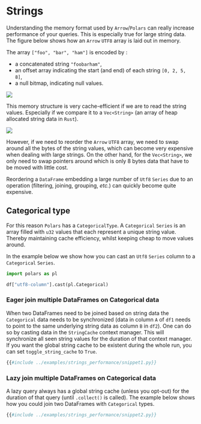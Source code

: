 # Strings

Understanding the memory format used by `Arrow`/`Polars` can really increase performance
of your queries. This is especially true for large string data. The figure below shows
how an `Arrow` `UTF8` array is laid out in memory.

The array `["foo", "bar", "ham"]` is encoded by :

- a concatenated string `"foobarham"`,
- an offset array indicating the start (and end) of each string `[0, 2, 5, 8]`,
- a null bitmap, indicating null values.

![](https://raw.githubusercontent.com/ritchie46/static/master/polars/arrow-string.svg)

This memory structure is very cache-efficient if we are to read the string values.
Especially if we compare it to a `Vec<String>` (an array of heap allocated string data
in `Rust`).

![](https://raw.githubusercontent.com/ritchie46/static/master/polars/pandas-string.svg)

However, if we need to reorder the `Arrow` `UTF8` array, we need to swap around all the
bytes of the string values, which can become very expensive when dealing with large
strings. On the other hand, for the `Vec<String>`, we only need to swap pointers around
which is only 8 bytes data that have to be moved with little cost.

Reordering a `DataFrame` embedding a large number of `Utf8` `Series` due to an operation
(filtering, joining, grouping, *etc.*) can quickly become quite expensive.

## Categorical type

For this reason `Polars` has a `CategoricalType`. A `Categorical` `Series` is an array
filled with `u32` values that each represent a unique string value. Thereby maintaining
cache efficiency, whilst keeping cheap to move values around.

In the example below we show how you can cast an `Utf8` `Series` column to a
`Categorical` `Series`.

```python
import polars as pl

df["utf8-column"].cast(pl.Categorical)
```

### Eager join multiple DataFrames on Categorical data

When two DataFrames need to be joined based on string data the `Categorical` data needs
to be synchronized (data in column `A` of `df1` needs to point to the same underlying
string data as column `B` in `df2`). One can do so by casting data in the `StringCache`
context manager. This will synchronize all seen string values for the duration of that
context manager. If you want the global string cache to be existent during the whole
run, you can set `toggle_string_cache` to `True`.

```python
{{#include ../examples/strings_performance/snippet1.py}}
```

### Lazy join multiple DataFrames on Categorical data

A lazy query always has a global string cache (unless you opt-out) for the duration of
that query (until `.collect()` is called). The example below shows how you could join
two DataFrames with `Categorical` types.

```python
{{#include ../examples/strings_performance/snippet2.py}}
```
